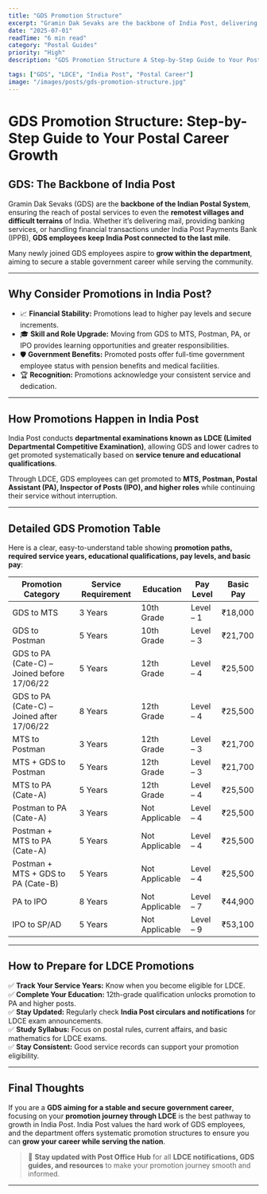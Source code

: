 ```yaml
---
title: "GDS Promotion Structure"
excerpt: "Gramin Dak Sevaks are the backbone of India Post, delivering services in remote areas. Learn how you can get promoted to MTS, Postman, PA, and IPO through LDCE and departmental promotion opportunities."
date: "2025-07-01"
readTime: "6 min read"
category: "Postal Guides"
priority: "High"
description: "GDS Promotion Structure A Step-by-Step Guide to Your Postal Career Growth"

tags: ["GDS", "LDCE", "India Post", "Postal Career"]
image: "/images/posts/gds-promotion-structure.jpg"
---
```


# GDS Promotion Structure: Step-by-Step Guide to Your Postal Career Growth

## GDS: The Backbone of India Post

Gramin Dak Sevaks (GDS) are the **backbone of the Indian Postal System**, ensuring the reach of postal services to even the **remotest villages and difficult terrains** of India. Whether it’s delivering mail, providing banking services, or handling financial transactions under India Post Payments Bank (IPPB), **GDS employees keep India Post connected to the last mile**.

Many newly joined GDS employees aspire to **grow within the department**, aiming to secure a stable government career while serving the community.

---

## Why Consider Promotions in India Post?

- 📈 **Financial Stability:** Promotions lead to higher pay levels and secure increments.
- 🎓 **Skill and Role Upgrade:** Moving from GDS to MTS, Postman, PA, or IPO provides learning opportunities and greater responsibilities.
- 🛡️ **Government Benefits:** Promoted posts offer full-time government employee status with pension benefits and medical facilities.
- 🏆 **Recognition:** Promotions acknowledge your consistent service and dedication.

---

## How Promotions Happen in India Post

India Post conducts **departmental examinations known as LDCE (Limited Departmental Competitive Examination)**, allowing GDS and lower cadres to get promoted systematically based on **service tenure and educational qualifications**.

Through LDCE, GDS employees can get promoted to **MTS, Postman, Postal Assistant (PA), Inspector of Posts (IPO), and higher roles** while continuing their service without interruption.

---

## Detailed GDS Promotion Table

Here is a clear, easy-to-understand table showing **promotion paths, required service years, educational qualifications, pay levels, and basic pay**:

| Promotion Category                          | Service Requirement | Education      | Pay Level | Basic Pay |
| ------------------------------------------- | ------------------- | -------------- | --------- | --------- |
| GDS to MTS                                  | 3 Years             | 10th Grade     | Level – 1 | ₹18,000   |
| GDS to Postman                              | 5 Years             | 10th Grade     | Level – 3 | ₹21,700   |
| GDS to PA (Cate-C) – Joined before 17/06/22 | 5 Years             | 12th Grade     | Level – 4 | ₹25,500   |
| GDS to PA (Cate-C) – Joined after 17/06/22  | 8 Years             | 12th Grade     | Level – 4 | ₹25,500   |
| MTS to Postman                              | 3 Years             | 12th Grade     | Level – 3 | ₹21,700   |
| MTS + GDS to Postman                        | 5 Years             | 12th Grade     | Level – 3 | ₹21,700   |
| MTS to PA (Cate-A)                          | 5 Years             | 12th Grade     | Level – 4 | ₹25,500   |
| Postman to PA (Cate-A)                      | 3 Years             | Not Applicable | Level – 4 | ₹25,500   |
| Postman + MTS to PA (Cate-A)                | 5 Years             | Not Applicable | Level – 4 | ₹25,500   |
| Postman + MTS + GDS to PA (Cate-B)          | 5 Years             | Not Applicable | Level – 4 | ₹25,500   |
| PA to IPO                                   | 8 Years             | Not Applicable | Level – 7 | ₹44,900   |
| IPO to SP/AD                                | 5 Years             | Not Applicable | Level – 9 | ₹53,100   |

---

## How to Prepare for LDCE Promotions

✅ **Track Your Service Years:** Know when you become eligible for LDCE.  
✅ **Complete Your Education:** 12th-grade qualification unlocks promotion to PA and higher posts.  
✅ **Stay Updated:** Regularly check **India Post circulars and notifications** for LDCE exam announcements.  
✅ **Study Syllabus:** Focus on postal rules, current affairs, and basic mathematics for LDCE exams.  
✅ **Stay Consistent:** Good service records can support your promotion eligibility.

---

## Final Thoughts

If you are a **GDS aiming for a stable and secure government career**, focusing on your **promotion journey through LDCE** is the best pathway to growth in India Post. India Post values the hard work of GDS employees, and the department offers systematic promotion structures to ensure you can **grow your career while serving the nation**.

> 📢 **Stay updated with Post Office Hub** for all **LDCE notifications, GDS guides, and resources** to make your promotion journey smooth and informed.

---
